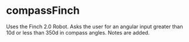 # compassFinch
Uses the Finch 2.0 Robot. Asks the user for an angular input greater than 10d or less than 350d in compass angles. Notes are added.
